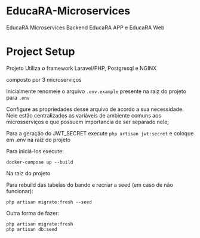 # EducaRA-Microservices
EducaRA Microservices
Backend EducaRA APP e EducaRA Web

# Project Setup
Projeto Utiliza o framework Laravel/PHP, Postgresql e NGINX

composto por 3 microserviços

Inicialmente renomeie o arquivo `.env.example` presente na raiz do projeto para `.env`

Configure as propriedades desse arquivo de acordo a sua necessidade. Nele estão centralizados as variáveis de ambiente comuns aos microsserviços e que possuem importancia de ser separado nele;

Para a geração do JWT_SECRET execute `php artisan jwt:secret` e coloque em .env na raiz do projeto

Para iniciá-los execute:

```
docker-compose up --build
```

Na raiz do projeto

Para rebuild das tabelas do bando e recriar a seed (em caso de não funcionar):
```
php artisan migrate:fresh --seed
```
Outra forma de fazer:

```
php artisan migrate:fresh
php artisan db:seed
```
